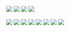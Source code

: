 
<div align="left">
<img src="https://camo.githubusercontent.com/62091a269bbd0dad454e29760b1f38d8aaf60692476c3e8b82918e486ceab11a/68747470733a2f2f736b696c6c69636f6e732e6465762f69636f6e733f693d6a73267065726c696e653d31" /></a>
<img src="https://camo.githubusercontent.com/e91f5840eedc5bff82e388c044cc86cc0cb13e9823c58ccb908b5fe1fa803bdb/68747470733a2f2f736b696c6c69636f6e732e6465762f69636f6e733f693d7473267065726c696e653d31" /></a>
<img src="https://camo.githubusercontent.com/f97ae301fad0cdfa3d60aa38540ed5eb8245bb7c808aa9950788e56d05db615a/68747470733a2f2f736b696c6c69636f6e732e6465762f69636f6e733f693d6e6578746a73267065726c696e653d31" /></a>
<img src="https://camo.githubusercontent.com/a38363ac85a86ad321026107282cf31844aba07c11eb6b0b117d76518dcc6a28/68747470733a2f2f736b696c6c69636f6e732e6465762f69636f6e733f693d7265616374267065726c696e653d31" /></a><br/>
<br/>


<img src="https://skillicons.dev/icons?i=js" />
<img src="https://skillicons.dev/icons?i=ts" />
<img src="https://skillicons.dev/icons?i=nextjs" />
<img src="https://skillicons.dev/icons?i=redux" />
<img src="https://skillicons.dev/icons?i=vue" />
<img src="https://skillicons.dev/icons?i=styledcomponents" />
<img src="https://skillicons.dev/icons?i=emotion" />
<img src="https://skillicons.dev/icons?i=tailwindcss" />
</div>


<div align="left">
  


<!--
**jmean12/jmean12** is a ✨ _special_ ✨ repository because its `README.md` (this file) appears on your GitHub profile.

Here are some ideas to get you started:

- 🔭 I’m currently working on ...
- 🌱 I’m currently learning ...
- 👯 I’m looking to collaborate on ...
- 🤔 I’m looking for help with ...
- 💬 Ask me about ...
- 📫 How to reach me: ...
- 😄 Pronouns: ...
- ⚡ Fun fact: ...

[![Anurag's github stats](https://github-readme-stats.vercel.app/api?username=jmean12)](https://github.com/anuraghazra/github-readme-stats)
-->  
</div>
